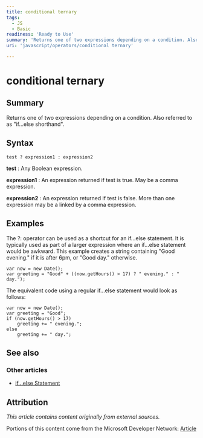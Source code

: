 ```yaml
---
title: conditional ternary
tags:
  - JS
  - Basic
readiness: 'Ready to Use'
summary: 'Returns one of two expressions depending on a condition. Also referred to as "if...else shorthand".'
uri: 'javascript/operators/conditional ternary'

---
```

# conditional ternary

## Summary

Returns one of two expressions depending on a condition. Also referred to as "if...else shorthand".

## Syntax

    test ? expression1 : expression2

**test**
:   Any Boolean expression.

**expression1**
:   An expression returned if test is true. May be a comma expression.

**expression2**
:   An expression returned if test is false. More than one expression may be a linked by a comma expression.

## Examples

The ?: operator can be used as a shortcut for an if...else statement. It is typically used as part of a larger expression where an if...else statement would be awkward. This example creates a string containing "Good evening." if it is after 6pm, or "Good day." otherwise.

``` {.js}
var now = new Date();
var greeting = "Good" + ((now.getHours() > 17) ? " evening." : " day.");
```

The equivalent code using a regular if...else statement would look as follows:

``` {.js}
var now = new Date();
var greeting = "Good";
if (now.getHours() > 17)
    greeting += " evening.";
else
    greeting += " day.";
```

## See also

### Other articles

-   [if...else Statement](/javascript/statements/if_else)

## Attribution

*This article contains content originally from external sources.*

Portions of this content come from the Microsoft Developer Network: [Article](http://msdn.microsoft.com/en-us/library/ie/be21c7hw(v=vs.94).aspx)

